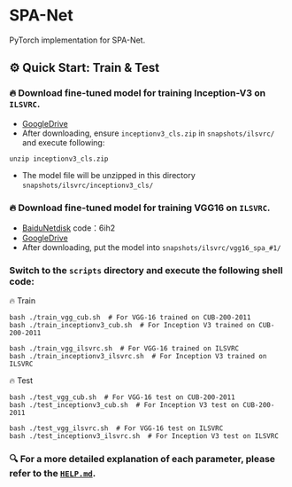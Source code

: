 # SPA-Net
PyTorch implementation for SPA-Net.

## :gear: Quick Start: Train & Test

### 🔥 Download fine-tuned model for training Inception-V3 on `ILSVRC`.
* [GoogleDrive](https://drive.google.com/file/d/1JsiRQHV39Cr6DTP1MwjAZ-hG4dztdIQS/view?usp=sharing)
* After downloading, ensure `inceptionv3_cls.zip` in `snapshots/ilsvrc/` and execute following:
```
unzip inceptionv3_cls.zip
```
* The model file will be unzipped in this directory `snapshots/ilsvrc/inceptionv3_cls/`

### 🔥 Download fine-tuned model for training VGG16 on `ILSVRC`.
* [BaiduNetdisk](https://pan.baidu.com/s/1-bsNxmqaheHW72umm408uA) code：6ih2 
* [GoogleDrive](https://drive.google.com/file/d/1BXrgBA09eGZ3UvtFJYYm3FfPDScKA5-g/view?usp=sharing)
* After downloading, put the model into `snapshots/ilsvrc/vgg16_spa_#1/`


### Switch to the `scripts` directory and execute the following shell code:

:fire: Train
```shell
bash ./train_vgg_cub.sh  # For VGG-16 trained on CUB-200-2011
bash ./train_inceptionv3_cub.sh  # For Inception V3 trained on CUB-200-2011
```
```shell
bash ./train_vgg_ilsvrc.sh  # For VGG-16 trained on ILSVRC
bash ./train_inceptionv3_ilsvrc.sh  # For Inception V3 trained on ILSVRC
```

:fire: Test 
```shell
bash ./test_vgg_cub.sh  # For VGG-16 test on CUB-200-2011
bash ./test_inceptionv3_cub.sh  # For Inception V3 test on CUB-200-2011
```
```shell
bash ./test_vgg_ilsvrc.sh  # For VGG-16 test on ILSVRC
bash ./test_inceptionv3_ilsvrc.sh  # For Inception V3 test on ILSVRC
```

### :mag: For a more detailed explanation of each parameter, please refer to the [`HELP.md`](HELP.md).

<!-- ### :pushpin: [Tips]
* There is not dataset directory so you need to create after executing `git clone`.
* Please use the parameter `mode` (Type: String) to control the method you want to train or test. 
* The currently supported `mode` include: `spa` / `spa+sa` / `sos` / `sos+sa_v1` / `sos+sa_v2` / `sos+sa_v3`(Default).
* When you assign parameter `mode`, don't worry about other parameters that are not used in the current `mode`, because the irrelevant parameters will be blocked in the code. 
* Using `Quick` version script for testing, it will take about **14 minutes** on `CUB` and **90 minutes** on `ILSVRC` with batch size 20, respectively. (GPU:TU102 [TITAN RTX])


### :pushpin: [Other]
#### Don't forget to set other parameters related to the current `mode`, especially the settings of the following parameters:

:wrench: For any **training** script in dict `scripts`:

* Note the `line 27` of the two training scripts `train_sst_cub.sh` & `train_sst_ilsvrc.sh`.
Before executing the script `each time`, you may need to confirm `all` the parameters `after line 27`. 
* The parameters `before line 27` are the default settings, unless necessary, you **don't need** to change them.


:wrench: For any **testing** script in dict `scripts`:

* The script `val_sst_*_quick.sh` is used by `default` to test the model.
* Take `val_sst_ilsvrc_quick.sh` as an example, you need to pay attention to the code on `line 20` and **after**. 
You need to double-check each time when you run it to ensure that all parameters are correctly configured.
* The parameters **before** the `20th line` are the default settings, you do not need to change them. -->

<!-- *** -->

<!-- ## :art: [All Archictures]
### :heavy_check_mark: SOS+SA v3 is the final version (At the end).

<div align="center">
  <img src="https://github.com/KevinDongDong/WGOL-TPAMI/blob/main/images/SPA%E7%BD%91%E7%BB%9C%E7%BB%93%E6%9E%84.png" width="633" />
  <p>SPA (Baseline)</p>
</div>


<div align="center">
  <img src="https://github.com/KevinDongDong/WGOL-TPAMI/blob/main/images/SPA%2BSA%E7%BD%91%E7%BB%9C%E7%BB%93%E6%9E%84.png" width="633" />
  <p>SPA+SA</p>
</div>

<div align="center">
  <img src="https://github.com/KevinDongDong/WGOL-TPAMI/blob/main/images/SPA%2BHinge%E7%BD%91%E7%BB%9C%E7%BB%93%E6%9E%84.png" width="633" />
  <p>SPA+Hinge</p>
</div>

<div align="center">
  <img src="https://github.com/KevinDongDong/WGOL-TPAMI/blob/main/images/SOS%E7%BD%91%E7%BB%9C%E7%BB%93%E6%9E%84.png" width="633" />
  <p>SOS</p>
</div>

<div align="center">
  <img src="https://github.com/KevinDongDong/WGOL-TPAMI/blob/main/images/Multi-Channel%20SOS%E7%BD%91%E7%BB%9C%E7%BB%93%E6%9E%84.png" width="633" />
  <p>Multi-channel SOS</p>
</div>

<div align="center">
  <img src="https://github.com/KevinDongDong/WGOL-TPAMI/blob/main/images/SOS%2BSA%E7%BD%91%E7%BB%9C%E7%BB%93%E6%9E%84_1.png" width="633" />
  <p>SOS+SA v1</p>
</div>

<div align="center">
  <img src="https://github.com/KevinDongDong/WGOL-TPAMI/blob/main/images/SOS%2BSA%E7%BD%91%E7%BB%9C%E7%BB%93%E6%9E%84_2.png" width="633" />
  <p>SOS+SA v2</p>
</div>

<div align="center">
  <img src="https://github.com/KevinDongDong/WGOL-TPAMI/blob/main/images/SOS%2BSA%E7%BD%91%E7%BB%9C%E7%BB%93%E6%9E%84_3.png" width="633" />
  <p>SOS+SA v3 (Final Version)</p>
</div> -->

